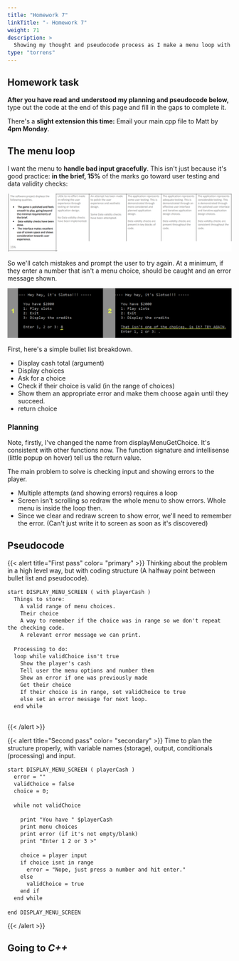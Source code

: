 ```yaml
---
title: "Homework 7"
linkTitle: "- Homework 7"
weight: 71
description: >
  Showing my thought and pseudocode process as I make a menu loop with input checking.
type: "torrens"
---
```


## Homework task

**After you have read and understood my planning and pseudocode below,** type out the code at the end of this page and fill in the gaps to complete it.

There's a **slight extension this time:** Email your main.cpp file to Matt by **4pm Monday**.

## The menu loop

I want the menu to **handle bad input gracefully**. This isn't just because it's good practice: **in the brief, 15%** of the marks go toward user testing and data validity checks:

![](brief_data_validity.png)

So we'll catch mistakes and prompt the user to try again. At a minimum, if they enter a number that isn't a menu choice, should be caught and an error message shown.

![](menu_input_check.png)

First, here's a simple bullet list breakdown.

* Display cash total (argument)
* Display choices
* Ask for a choice
* Check if their choice is valid (in the range of choices)
* Show them an appropriate error and make them choose again until they succeed.
* return choice

### Planning

Note, firstly, I've changed the name from displayMenuGetChoice. It's consistent with other functions now. The function signature and intellisense (little popup on hover) tell us the return value.

The main problem to solve is checking input and showing errors to the player. 
  * Multiple attempts (and showing errors) requires a loop
  * Screen isn't scrolling so redraw the whole menu to show errors. Whole menu is inside the loop then.  
  * Since we clear and redraw screen to show error, we'll need to remember the error. (Can't just write it to screen as soon as it's discovered)


## Pseudocode 

{{< alert title="First pass" color= "primary" >}}
Thinking about the problem in a high level way, but with coding structure (A halfway point between bullet list and pseudocode).

```
start DISPLAY_MENU_SCREEN ( with playerCash )
  Things to store:
    A valid range of menu choices.
    Their choice
    A way to remember if the choice was in range so we don't repeat the checking code.
    A relevant error message we can print.

  Processing to do:
  loop while validChoice isn't true
    Show the player's cash
    Tell user the menu options and number them
    Show an error if one was previously made
    Get their choice
    If their choice is in range, set validChoice to true
    else set an error message for next loop.
  end while
    
```
{{< /alert >}}

{{< alert title="Second pass" color= "secondary" >}}
Time to plan the structure properly, with variable names (storage), output, conditionals (processing) and input.

```
start DISPLAY_MENU_SCREEN ( playerCash )
  error = ""
  validChoice = false
  choice = 0;
  
  while not validChoice
    
    print "You have " $playerCash
    print menu choices
    print error (if it's not empty/blank)
    print "Enter 1 2 or 3 >"
    
    choice = player input
    if choice isnt in range
      error = "Nope, just press a number and hit enter."
    else
      validChoice = true
    end if
  end while
    
end DISPLAY_MENU_SCREEN
```
{{< /alert >}}

## Going to <i>C++</I>
